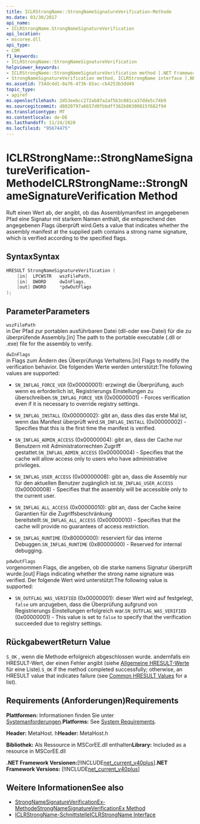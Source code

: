 ```yaml
---
title: ICLRStrongName::StrongNameSignatureVerification-Methode
ms.date: 03/30/2017
api_name:
- ICLRStrongName.StrongNameSignatureVerification
api_location:
- mscoree.dll
api_type:
- COM
f1_keywords:
- ICLRStrongName::StrongNameSignatureVerification
helpviewer_keywords:
- ICLRStrongName::StrongNameSignatureVerification method [.NET Framework hosting]
- StrongNameSignatureVerification method, ICLRStrongName interface [.NET Framework hosting]
ms.assetid: 734dc4d1-0a76-4736-b5ac-cb4253b3dd49
topic_type:
- apiref
ms.openlocfilehash: 2d53eebcc272ab87a2af5b3c081ca37dde5c74b9
ms.sourcegitcommit: d8020797a6657d0fbbdff362b80300815f682f94
ms.translationtype: MT
ms.contentlocale: de-DE
ms.lasthandoff: 11/24/2020
ms.locfileid: "95674475"
---
```

# <a name="iclrstrongnamestrongnamesignatureverification-method"></a><span data-ttu-id="bc24e-102">ICLRStrongName::StrongNameSignatureVerification-Methode</span><span class="sxs-lookup"><span data-stu-id="bc24e-102">ICLRStrongName::StrongNameSignatureVerification Method</span></span>

<span data-ttu-id="bc24e-103">Ruft einen Wert ab, der angibt, ob das Assemblymanifest im angegebenen Pfad eine Signatur mit starkem Namen enthält, die entsprechend den angegebenen Flags überprüft wird.</span><span class="sxs-lookup"><span data-stu-id="bc24e-103">Gets a value that indicates whether the assembly manifest at the supplied path contains a strong name signature, which is verified according to the specified flags.</span></span>  
  
## <a name="syntax"></a><span data-ttu-id="bc24e-104">Syntax</span><span class="sxs-lookup"><span data-stu-id="bc24e-104">Syntax</span></span>  
  
```cpp  
HRESULT StrongNameSignatureVerification (  
    [in]  LPCWSTR   wszFilePath,  
    [in]  DWORD     dwInFlags,  
    [out] DWORD     *pdwOutFlags  
);  
```  
  
## <a name="parameters"></a><span data-ttu-id="bc24e-105">Parameter</span><span class="sxs-lookup"><span data-stu-id="bc24e-105">Parameters</span></span>  

 `wszFilePath`  
 <span data-ttu-id="bc24e-106">in Der Pfad zur portablen ausführbaren Datei (dll-oder exe-Datei) für die zu überprüfende Assembly.</span><span class="sxs-lookup"><span data-stu-id="bc24e-106">[in] The path to the portable executable (.dll or .exe) file for the assembly to verify.</span></span>  
  
 `dwInFlags`  
 <span data-ttu-id="bc24e-107">in Flags zum Ändern des Überprüfungs Verhaltens.</span><span class="sxs-lookup"><span data-stu-id="bc24e-107">[in] Flags to modify the verification behavior.</span></span> <span data-ttu-id="bc24e-108">Die folgenden Werte werden unterstützt:</span><span class="sxs-lookup"><span data-stu-id="bc24e-108">The following values are supported:</span></span>  
  
- <span data-ttu-id="bc24e-109">`SN_INFLAG_FORCE_VER` (0x00000001): erzwingt die Überprüfung, auch wenn es erforderlich ist, Registrierungs Einstellungen zu überschreiben.</span><span class="sxs-lookup"><span data-stu-id="bc24e-109">`SN_INFLAG_FORCE_VER` (0x00000001) - Forces verification even if it is necessary to override registry settings.</span></span>  
  
- <span data-ttu-id="bc24e-110">`SN_INFLAG_INSTALL` (0x00000002): gibt an, dass dies das erste Mal ist, wenn das Manifest überprüft wird.</span><span class="sxs-lookup"><span data-stu-id="bc24e-110">`SN_INFLAG_INSTALL` (0x00000002) - Specifies that this is the first time the manifest is verified.</span></span>  
  
- <span data-ttu-id="bc24e-111">`SN_INFLAG_ADMIN_ACCESS` (0x00000004): gibt an, dass der Cache nur Benutzern mit Administratorrechten Zugriff gestattet.</span><span class="sxs-lookup"><span data-stu-id="bc24e-111">`SN_INFLAG_ADMIN_ACCESS` (0x00000004) - Specifies that the cache will allow access only to users who have administrative privileges.</span></span>  
  
- <span data-ttu-id="bc24e-112">`SN_INFLAG_USER_ACCESS` (0x00000008): gibt an, dass die Assembly nur für den aktuellen Benutzer zugänglich ist.</span><span class="sxs-lookup"><span data-stu-id="bc24e-112">`SN_INFLAG_USER_ACCESS` (0x00000008) - Specifies that the assembly will be accessible only to the current user.</span></span>  
  
- <span data-ttu-id="bc24e-113">`SN_INFLAG_ALL_ACCESS` (0x00000010): gibt an, dass der Cache keine Garantien für die Zugriffsbeschränkung bereitstellt.</span><span class="sxs-lookup"><span data-stu-id="bc24e-113">`SN_INFLAG_ALL_ACCESS` (0x00000010) - Specifies that the cache will provide no guarantees of access restriction.</span></span>  
  
- <span data-ttu-id="bc24e-114">`SN_INFLAG_RUNTIME` (0x80000000): reserviert für das interne Debuggen.</span><span class="sxs-lookup"><span data-stu-id="bc24e-114">`SN_INFLAG_RUNTIME` (0x80000000) - Reserved for internal debugging.</span></span>  
  
 `pdwOutFlags`  
 <span data-ttu-id="bc24e-115">vorgenommen Flags, die angeben, ob die starke namens Signatur überprüft wurde.</span><span class="sxs-lookup"><span data-stu-id="bc24e-115">[out] Flags indicating whether the strong name signature was verified.</span></span> <span data-ttu-id="bc24e-116">Der folgende Wert wird unterstützt:</span><span class="sxs-lookup"><span data-stu-id="bc24e-116">The following value is supported:</span></span>  
  
- <span data-ttu-id="bc24e-117">`SN_OUTFLAG_WAS_VERIFIED` (0x00000001): dieser Wert wird auf festgelegt, `false` um anzugeben, dass die Überprüfung aufgrund von Registrierungs Einstellungen erfolgreich war.</span><span class="sxs-lookup"><span data-stu-id="bc24e-117">`SN_OUTFLAG_WAS_VERIFIED` (0x00000001) - This value is set to `false` to specify that the verification succeeded due to registry settings.</span></span>  
  
## <a name="return-value"></a><span data-ttu-id="bc24e-118">Rückgabewert</span><span class="sxs-lookup"><span data-stu-id="bc24e-118">Return Value</span></span>  

 <span data-ttu-id="bc24e-119">`S_OK` , wenn die Methode erfolgreich abgeschlossen wurde. andernfalls ein HRESULT-Wert, der einen Fehler angibt (siehe [Allgemeine HRESULT-Werte](/windows/win32/seccrypto/common-hresult-values) für eine Liste).</span><span class="sxs-lookup"><span data-stu-id="bc24e-119">`S_OK` if the method completed successfully; otherwise, an HRESULT value that indicates failure (see [Common HRESULT Values](/windows/win32/seccrypto/common-hresult-values) for a list).</span></span>  
  
## <a name="requirements"></a><span data-ttu-id="bc24e-120">Requirements (Anforderungen)</span><span class="sxs-lookup"><span data-stu-id="bc24e-120">Requirements</span></span>  

 <span data-ttu-id="bc24e-121">**Plattformen:** Informationen finden Sie unter [Systemanforderungen](../../get-started/system-requirements.md).</span><span class="sxs-lookup"><span data-stu-id="bc24e-121">**Platforms:** See [System Requirements](../../get-started/system-requirements.md).</span></span>  
  
 <span data-ttu-id="bc24e-122">**Header:** MetaHost. h</span><span class="sxs-lookup"><span data-stu-id="bc24e-122">**Header:** MetaHost.h</span></span>  
  
 <span data-ttu-id="bc24e-123">**Bibliothek:** Als Ressource in MSCorEE.dll enthalten</span><span class="sxs-lookup"><span data-stu-id="bc24e-123">**Library:** Included as a resource in MSCorEE.dll</span></span>  
  
 <span data-ttu-id="bc24e-124">**.NET Framework Versionen:**[!INCLUDE[net_current_v40plus](../../../../includes/net-current-v40plus-md.md)]</span><span class="sxs-lookup"><span data-stu-id="bc24e-124">**.NET Framework Versions:** [!INCLUDE[net_current_v40plus](../../../../includes/net-current-v40plus-md.md)]</span></span>  
  
## <a name="see-also"></a><span data-ttu-id="bc24e-125">Weitere Informationen</span><span class="sxs-lookup"><span data-stu-id="bc24e-125">See also</span></span>

- [<span data-ttu-id="bc24e-126">StrongNameSignatureVerificationEx-Methode</span><span class="sxs-lookup"><span data-stu-id="bc24e-126">StrongNameSignatureVerificationEx Method</span></span>](iclrstrongname-strongnamesignatureverificationex-method.md)
- [<span data-ttu-id="bc24e-127">ICLRStrongName-Schnittstelle</span><span class="sxs-lookup"><span data-stu-id="bc24e-127">ICLRStrongName Interface</span></span>](iclrstrongname-interface.md)
